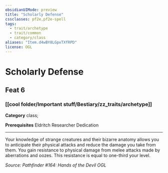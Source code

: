 ```yaml
---
obsidianUIMode: preview
title: "Scholarly Defense"
cssclasses: pf2e,pf2e-spell
tags:
  - trait/archetype
  - trait/common
  - category/class
aliases: "Item.d4wBY8LGpxTXfRPD"
license: OGL
---
```

# Scholarly Defense
## Feat 6
### [[cool folder/Important stuff/Bestiary/zz_traits/archetype]]

**Category** class; 



**Prerequisites** Eldritch Researcher Dedication
* * *
Your knowledge of strange creatures and their bizarre anatomy allows you to anticipate their physical attacks and reduce the damage you take from them. You gain resistance to physical damage from melee attacks made by aberrations and oozes. This resistance is equal to one-third your level.

*Source: Pathfinder #164: Hands of the Devil*
*OGL*